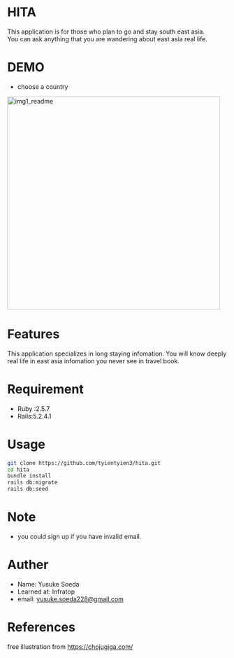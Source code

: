 # HITA

This application is for those who plan to go and stay south east asia.
<br>
You can ask anything that you are wandering about east asia real life.

# DEMO
* choose a country
<img width="487" alt="img1_readme" src="https://user-images.githubusercontent.com/59005449/76680067-e41c3400-6628-11ea-9622-df1261c30b78.png" width=1%>




# Features
This application specializes in long staying infomation.
You will know deeply real life in east asia infomation you never see in travel book.

# Requirement
* Ruby :2.5.7
* Rails:5.2.4.1

# Usage

```bash
git clone https://github.com/tyientyien3/hita.git
cd hita
bundle install
rails db:migrate
rails db:seed
```
# Note

* you could sign up if you have invalid email.

# Auther

* Name: Yusuke Soeda
* Learned at: Infratop
* email: yusuke.soeda228@gmail.com

# References
free illustration from https://chojugiga.com/
